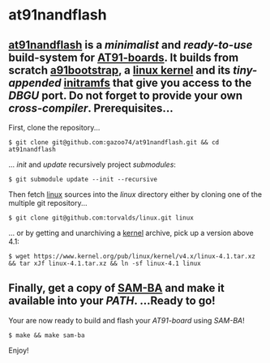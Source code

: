 at91nandflash
=============
**[at91nandflash](https://github.com/gazoo74/at91nandflash)** is a *minimalist* and *ready-to-use* build-system for **[AT91-boards](http://www.at91.com/linux4sam/bin/view/Linux4SAM/)**. It builds from scratch [a91bootstrap](https://github.com/linux4sam/at91bootstrap), a [linux kernel](https://github.com/torvalds/linux) and its *tiny-appended* [initramfs](https://github.com/gazoo74/initramfs) that give you access to the *DBGU* port. Do not forget to provide your own *cross-compiler*.
Prerequisites...
-------------------
First, clone the repository...

    $ git clone git@github.com:gazoo74/at91nandflash.git && cd at91nandflash
... *init* and *update* recursively project *submodules*:

    $ git submodule update --init --recursive
Then fetch [linux](https://github.com/torvalds/linux) sources into the *linux* directory either by cloning one of the multiple git repository...

    $ git clone git@github.com:torvalds/linux.git linux
... or by getting and unarchiving a [kernel](https://www.kernel.org/) archive, pick up a version above 4.1:

    $ wget https://www.kernel.org/pub/linux/kernel/v4.x/linux-4.1.tar.xz && tar xJf linux-4.1.tar.xz && ln -sf linux-4.1 linux
Finally, get a copy of [SAM-BA](http://www.atmel.com/System/BaseForm.aspx?target=tcm:26-42279) and make it available into your *PATH*.
...Ready to go!
--------------
Your are now ready to build and flash your *AT91-board* using *SAM-BA*!

    $ make && make sam-ba
Enjoy!
